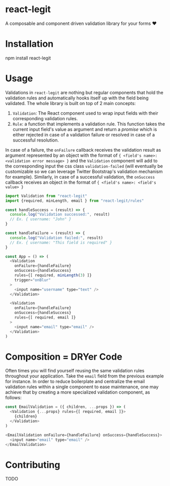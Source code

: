 # react-legit
A composable and component driven validation library for your forms :heart:

# Installation

npm install react-legit

# Usage

Validations in `react-legit` are nothing but regular components that hold the validation rules and automatically hooks itself up with the field being validated. The whole library is built on top of 2 main concepts:

  1. `Validation`: The React component used to wrap input fields with their corresponding validation rules.
  2. `Rule`: a function that implements a validation rule. This function takes the current input field's value as argument and return a *promise* which is either rejected in case of a validation failure or resolved in case of a successful resolution.

In case of a failure, the `onFailure` callback receives the validation result as argument represented by an object with the format of `{ <field's name>: <validation error message> }` and the `Validation` component will add to the corresponding input the css class `validation-failed` (will eventually be customizable so we can leverage Twitter Bootstrap's validation mechanism for example). Similarly, in case of a successful validation, the `onSuccess` callback receives an object in the format of `{ <field's name>: <field's value> }`

```js
import Validation from "react-legit"
import {required, minLength, email } from "react-legit/rules"

const handleSuccess = (result) => {
  console.log("Validation successed:", result)
  // Ex. { username: "John" }
}

const handleFailure = (result) => {
  console.log("Validation failed:", result)
  // Ex. { username: "This field is required" }
}

const App = () => (
  <Validation
    onFailure={handleFailure}
    onSuccess={handleSuccess}
    rules={[ required, minLength(3) ]}
    trigger="onBlur"
  >
    <input name="username" type="text" />
  </Validation>

  <Validation
    onFailure={handleFailure}
    onSuccess={handleSuccess}
    rules={[ required, email ]}
  >
    <input name="email" type="email" />
  </Validation>
)
```

# Composition = DRYer Code

Often times you will find yourself reusing the same validation rules throughout your application. Take the `email` field from the previous example for instance. In order to reduce boilerplate and centralize the email validation rules within a single component to ease maintenance, one may achieve that by creating a more specialized validation component, as follows:

```js
const EmailValidation = ({ children, ...props }) => (
  <Validation {...props} rules={[ required, email ]}>
    {children}
  </Validation>
)

<EmailValidation onFailure={handleFailure} onSuccess={handleSuccess}>
  <input name="email" type="email" />
</EmailValidation>
```

# Contributing

TODO
